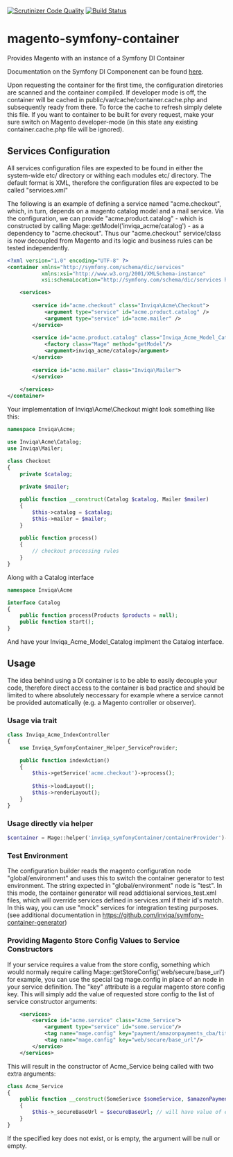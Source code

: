 [![Scrutinizer Code Quality](https://scrutinizer-ci.com/g/inviqa/magento-symfony-container/badges/quality-score.png?b=master)](https://scrutinizer-ci.com/g/inviqa/magento-symfony-container/?branch=master)
[![Build Status](https://scrutinizer-ci.com/g/inviqa/magento-symfony-container/badges/build.png?b=master)](https://scrutinizer-ci.com/g/inviqa/magento-symfony-container/build-status/master)
# magento-symfony-container
Provides Magento with an instance of a Symfony DI Container

Documentation on the Symfony DI Componenent can be found [here](http://symfony.com/doc/current/components/dependency_injection/index.html).

Upon requesting the container for the first time, the configuration diretories are scanned and the container compiled. If developer mode is off, the container will be cached in public/var/cache/container.cache.php and subsequently ready from there. To force the cache to refresh simply delete this file. If you want to container to be built for every request, make your sure switch on Magento developer-mode (in this state any existing container.cache.php file will be ignored).

## Services Configuration

All services configuration files are expexted to be found in either the system-wide etc/ directory or withing each modules etc/ directory. The default format is XML, therefore the configuration files are expected to be called "services.xml"

The following is an example of defining a service named "acme.checkout", which, in turn, depends on a magento catalog model and a mail service. Via the configuration, we can provide "acme.product.catalog" - which is constructed by calling Mage::getModel('inviqa_acme/catalog') - as a dependency to "acme.checkout". Thus our "acme.checkout" service/class is now decoupled from Magento and its logic and business rules can be tested independently.

```xml
<?xml version="1.0" encoding="UTF-8" ?>
<container xmlns="http://symfony.com/schema/dic/services"
           xmlns:xsi="http://www.w3.org/2001/XMLSchema-instance"
           xsi:schemaLocation="http://symfony.com/schema/dic/services http://symfony.com/schema/dic/services/services-1.0.xsd">

    <services>
        
        <service id="acme.checkout" class="Inviqa\Acme\Checkout">
            <argument type="service" id="acme.product.catalog" />
            <argument type="service" id="acme.mailer" />
        </service>
        
        <service id="acme.product.catalog" class="Inviqa_Acme_Model_Catalog">
            <factory class="Mage" method="getModel"/>
            <argument>inviqa_acme/catalog</argument>
        </service>
        
        <service id="acme.mailer" class="Inviqa\Mailer">
        </service>
        
    </services>
</container>
```

Your implementation of Inviqa\Acme\Checkout might look something like this:
```php
namespace Inviqa\Acme;

use Inviqa\Acme\Catalog;
use Inviqa\Mailer;

class Checkout
{
    private $catalog;
    
    private $mailer;

    public function __construct(Catalog $catalog, Mailer $mailer)
    {
        $this->catalog = $catalog;
        $this->mailer = $mailer;
    }
    
    public function process()
    {
        // checkout processing rules
    }
}
```

Along with a Catalog interface
```php
namespace Inviqa\Acme

interface Catalog
{
    public function process(Products $products = null);
    public function start();
}
```

And have your Inviqa_Acme_Model_Catalog implment the Catalog interface.

## Usage

The idea behind using a DI container is to be able to easily decouple your code, therefore direct access to the container is bad practice and should be limited to where absolutely neccessary for example where a service cannot be provided automatically (e.g. a Magento controller or observer).

### Usage via trait
```php
class Inviqa_Acme_IndexController
{
    use Inviqa_SymfonyContainer_Helper_ServiceProvider;

    public function indexAction()
    {
        $this->getService('acme.checkout')->process();
        
        $this->loadLayout();
        $this->renderLayout();
    }
}
```

### Usage directly via helper


```php
$container = Mage::helper('inviqa_symfonyContainer/containerProvider')->getContainer();
```

### Test Environment
The configuration builder reads the magento configuration node "global/environment" and uses this to switch the container generator to test environment. The string expected in "global/environment" node is "test". In this mode, the container generator will read addtiaional services_test.xml files, which will override services defined in services.xml if their id's match. In this way, you can use "mock" services for integration testing purposes. (see additional documentation in https://github.com/inviqa/symfony-container-generator)

### Providing Magento Store Config Values to Service Constructors
If your service requires a value from the store config, something which would normaly require calling Mage::getStoreConfig('web/secure/base_url') for example, you can use the special tag mage.config in place of an <argument> node in your service definition. The "key" attribute is a regular magento store config key. This will simply add the value of requested store config to the list of service constructor arguments:

```xml
    <services>
        <service id="acme.service" class="Acme_Service">
            <argument type="service" id="some.service"/>
            <tag name="mage.config" key="payment/amazonpayments_cba/title"/>
            <tag name="mage.config" key="web/secure/base_url"/>
        </service>
    </services>
```

This will result in the constructor of Acme_Service being called with two extra arguments:

```php
class Acme_Service
{
    public function __construct(SomeSerivce $someService, $amazonPaymentsTitle, $secureBaseUrl)
    {
        $this->_secureBaseUrl = $secureBaseUrl; // will have value of e.g: https://my-magento.dev/  
    }
}
```

If the specified key does not exist, or is empty, the argument will be null or empty.

